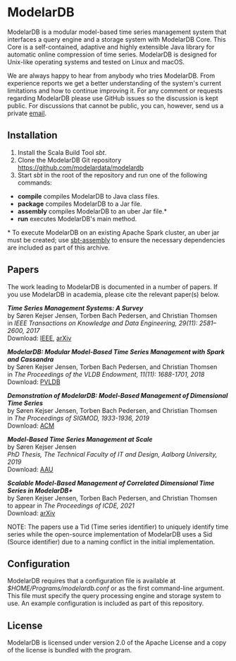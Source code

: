 # ModelarDB
ModelarDB is a modular model-based time series management system that interfaces
a query engine and a storage system with ModelarDB Core. This Core is a
self-contained, adaptive and highly extensible Java library for automatic online
compression of time series. ModelarDB is designed for Unix-like operating
systems and tested on Linux and macOS.

We are always happy to hear from anybody who tries ModelarDB. From experience
reports we get a better understanding of the system's current limitations and
how to continue improving it. For any comment or requests regarding ModelarDB
please use GitHub issues so the discussion is kept public. For discussions that
cannot be public, you can, however, send us a private
[email](mailto:skj@cs.aau.dk "email").

## Installation
1. Install the Scala Build Tool *sbt*.
2. Clone the ModelarDB Git repository https://github.com/modelardata/modelardb
3. Start *sbt* in the root of the repository and run one of the following commands:

- **compile** compiles ModelarDB to Java class files.
- **package** compiles ModelarDB to a Jar file.
- **assembly** compiles ModelarDB to an uber Jar file.*
- **run** executes ModelarDB's main method.

\* To execute ModelarDB on an existing Apache Spark cluster, an uber jar must
be created; use [sbt-assembly](https://github.com/sbt/sbt-assembly) to ensure
the necessary dependencies are included as part of this archive.

## Papers
The work leading to ModelarDB is documented in a number of papers. If you use
ModelarDB in academia, please cite the relevant paper(s) below.

***Time Series Management Systems: A Survey***  
by Søren Kejser Jensen, Torben Bach Pedersen, and Christian Thomsen  
in *IEEE Transactions on Knowledge and Data Engineering, 29(11): 2581–2600, 2017*  
Download: [IEEE](https://ieeexplore.ieee.org/document/8012550/), [arXiv](https://arxiv.org/abs/1710.01077)

***ModelarDB: Modular Model-Based Time Series Management with Spark and Cassandra***  
by Søren Kejser Jensen, Torben Bach Pedersen, and Christian Thomsen  
in *The Proceedings of the VLDB Endowment, 11(11): 1688-1701, 2018*  
Download: [PVLDB](http://www.vldb.org/pvldb/vol11/p1688-jensen.pdf)

***Demonstration of ModelarDB: Model-Based Management of Dimensional Time Series***  
by Søren Kejser Jensen, Torben Bach Pedersen, and Christian Thomsen  
in *The Proceedings of SIGMOD, 1933-1936, 2019*  
Download: [ACM](https://dl.acm.org/doi/10.1145/3299869.3320216)

***Model-Based Time Series Management at Scale***  
by Søren Kejser Jensen  
*PhD Thesis, The Technical Faculty of IT and Design, Aalborg University, 2019*  
Download: [AAU](https://vbn.aau.dk/en/publications/model-based-time-series-management-at-scale)

***Scalable Model-Based Management of Correlated Dimensional Time Series in ModelarDB+***  
by Søren Kejser Jensen, Torben Bach Pedersen, and Christian Thomsen  
to appear in *The Proceedings of ICDE, 2021*  
Download: [arXiv](https://arxiv.org/abs/1903.10269)

NOTE: The papers use a Tid (Time series identifier) to uniquely identify time
series while the open-source implementation of ModelarDB uses a Sid (Source
identifier) due to a naming conflict in the initial implementation.

## Configuration
ModelarDB requires that a configuration file is available at
*$HOME/Programs/modelardb.conf* or as the first command-line argument. This file
must specify the query processing engine and storage system to use. An example
configuration is included as part of this repository.

## License
ModelarDB is licensed under version 2.0 of the Apache License and a copy of the
license is bundled with the program.
